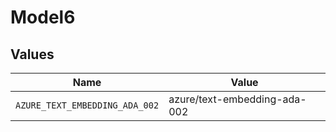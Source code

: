 # Model6


## Values

| Name                           | Value                          |
| ------------------------------ | ------------------------------ |
| `AZURE_TEXT_EMBEDDING_ADA_002` | azure/text-embedding-ada-002   |